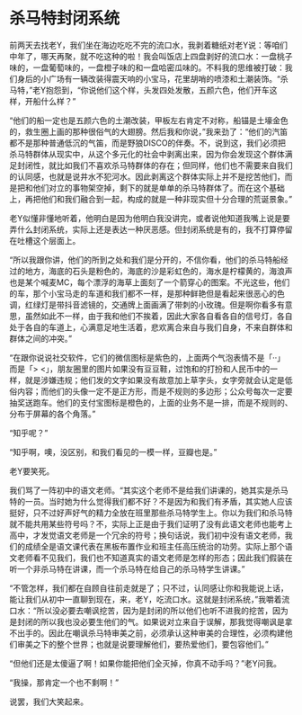 # 杀马特封闭系统

前两天去找老Y，我们坐在海边吃吃不完的流口水，我剥着糖纸对老Y说：等咱们中年了，哪天再聚，就不吃这种的啦！我会叫饭店上四盘剥好的流口水：一盘桃子味的，一盘葡萄味的，一盘橙子味的和一盘哈密瓜味的。不料我的思维被打破：我们身后的小广场有一辆改装得震天响的小宝马，花里胡哨的喷漆和土潮装饰。“杀马特，”老Y抱怨到，“你说他们这个样，头发四处发散，五颜六色，他们开车这样，开船什么样？”

“他们的船一定也是五颜六色的土潮改装，甲板左右肯定不对称，船锚是土壕金色的，救生圈上画的那种很俗气的大翅膀。然后我和你说，”我来劲了：“他们的汽笛都不是那种普通低沉的气笛，而是野狼DISCO的伴奏。不，说到这，我们必须把杀马特群体从现实中，从这个多元化的社会中剥离出来，因为你会发现这个群体满足封闭性，就比如我们不喜欢杀马特群体的存在；但同样，他们也不需要来自我们的认同感，也就是说井水不犯河水。因此剥离这个群体实际上并不是挖苦他们，而是把和他们对立的事物架空掉，剩下的就是单单的杀马特群体了。而在这个基础上，再把他们和我们融合到一起，构成的就是一种非现实但十分合理的荒诞景象。”

老Y似懂非懂地听着，他明白是因为他明白我没讲完，或者说他知道我嘴上说是要弄什么封闭系统，实际上还是表达一种厌恶感。但封闭系统是有的，我不打算停留在吐槽这个层面上。

“所以我跟你讲，他们的所到之处和我们是分开的，不信你看，他们的杀马特船经过的地方，海底的石头是粉色的，海底的沙是彩虹色的，海水是柠檬黄的，海浪声也是某个喊麦MC，每个漂浮的海草上面刻了一个箭穿心的图案。不光这些，他们的车，那个小宝马走的车道和我们都不一样，是那种鲜艳但是看起来很恶心的色调，红绿灯是带抖音滤镜的，交通牌上面画满了带刺的小玫瑰。但是啊你看多有意思，虽然如此不一样，由于我和他们不挨着，因此大家各自看各自的信号灯，各自处于各自的车道上，心满意足地生活着，悲欢离合来自与我们自身，不来自群体和群体之间的冲突。”

“在跟你说说社交软件，它们的微信图标是紫色的，上面两个气泡表情不是「··」而是「> <」，朋友圈里的图片如果没有豆豆鞋，过饱和的打扮和人民币中的一样，就是涉嫌违规；他们发的文字如果没有故意加上草字头，女字旁就会认定是低俗内容；而他们的头像一定不是正方形，而是不规则的多边形；公众号每次一定要抽奖送跑车。他们的支付宝图标是橙色的，上面的业务不是一排，而是不规则的、分布于屏幕的各个角落。”

“知乎呢？”

“知乎啊，噢，没区别，和我们看见的一模一样，豆瓣也是。”

老Y要笑死。

我们骂了一阵初中的语文老师。“其实这个老师不是给我们讲课的，她其实是杀马特的一员。当时她为什么觉得我们都不好？不是因为和我们有矛盾，其实她人应该挺好，只不过好声好气的精力全放在班里那些杀马特学生上。你以为我们和杀马特就不能共用某些符号吗？不，实际上正是由于我们证明了没有此语文老师也能考上高中，才发觉语文老师是一个冗余的符号；换句话说，我们初中没有语文老师，我们的成绩全是语文课代表在黑板布置作业和班主任高压统治的功劳。实际上那个语文老师看不见我们，我们也不知道真实的语文老师是怎样的形态；因此我们假装在听一个非杀马特在讲课，而一个杀马特在给自己的杀马特学生讲课。”

“不管怎样，我们都在自顾自往前走就是了；只不过，认同感让你和我能说上话，能让我们从初中一直聊到现在，来，老Y，吃流口水。这就是封闭系统，”我嚼着流口水：“所以没必要去嘲讽挖苦，因为是封闭的所以他们也听不进我的挖苦，因为是封闭的所以我也没必要生他们的气。如果说对立来自于误解，那我觉得嘲讽是拿不出手的。因此在嘲讽杀马特审美之前，必须承认这种审美的合理性，必须构建他们审美之下的整个世界；也就是说要理解他们，要热爱他们，要包容他们。”

“但他们还是太傻逼了啊！如果你能把他们全灭掉，你真不动手吗？”老Y问我。

“我操，那肯定一个也不剩啊！”

说罢，我们大笑起来。
